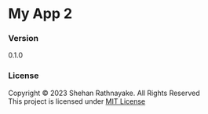 # My App 2

### Version
0.1.0

### License
Copyright &copy; 2023 Shehan Rathnayake. All Rights Reserved <br>
This project is licensed under [MIT License](License.txt)